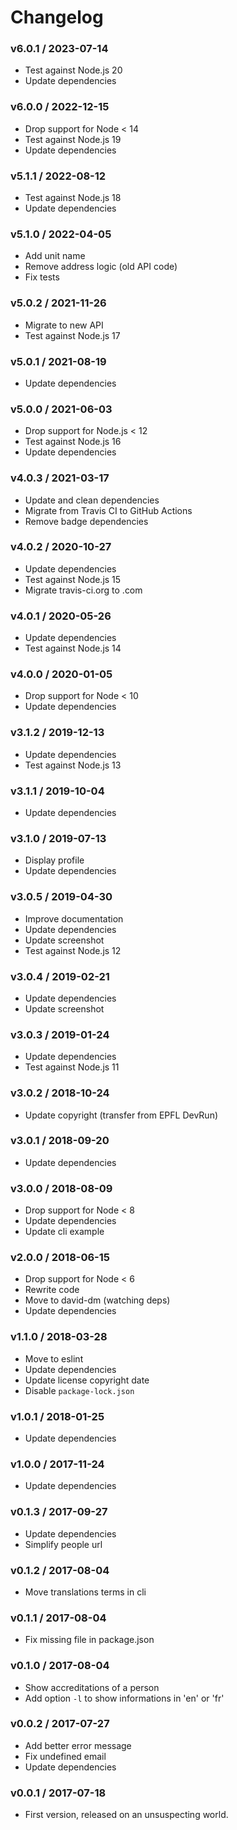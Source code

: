 Changelog
=========

### v6.0.1 / 2023-07-14

  - Test against Node.js 20
  - Update dependencies

### v6.0.0 / 2022-12-15

  - Drop support for Node < 14
  - Test against Node.js 19
  - Update dependencies

### v5.1.1 / 2022-08-12

  - Test against Node.js 18
  - Update dependencies

### v5.1.0 / 2022-04-05

  - Add unit name
  - Remove address logic (old API code)
  - Fix tests

### v5.0.2 / 2021-11-26

  - Migrate to new API
  - Test against Node.js 17

### v5.0.1 / 2021-08-19

  - Update dependencies

### v5.0.0 / 2021-06-03

  - Drop support for Node.js < 12
  - Test against Node.js 16
  - Update dependencies

### v4.0.3 / 2021-03-17

  - Update and clean dependencies
  - Migrate from Travis CI to GitHub Actions
  - Remove badge dependencies

### v4.0.2 / 2020-10-27

  - Update dependencies
  - Test against Node.js 15
  - Migrate travis-ci.org to .com

### v4.0.1 / 2020-05-26

  - Update dependencies
  - Test against Node.js 14

### v4.0.0 / 2020-01-05

  - Drop support for Node < 10
  - Update dependencies

### v3.1.2 / 2019-12-13

  - Update dependencies
  - Test against Node.js 13

### v3.1.1 / 2019-10-04

  - Update dependencies

### v3.1.0 / 2019-07-13

  - Display profile
  - Update dependencies

### v3.0.5 / 2019-04-30

  - Improve documentation
  - Update dependencies
  - Update screenshot
  - Test against Node.js 12

### v3.0.4 / 2019-02-21

  - Update dependencies
  - Update screenshot

### v3.0.3 / 2019-01-24

  - Update dependencies
  - Test against Node.js 11

### v3.0.2 / 2018-10-24

  - Update copyright (transfer from EPFL DevRun)

### v3.0.1 / 2018-09-20

  - Update dependencies

### v3.0.0 / 2018-08-09

  - Drop support for Node < 8
  - Update dependencies
  - Update cli example

### v2.0.0 / 2018-06-15

  - Drop support for Node < 6
  - Rewrite code
  - Move to david-dm (watching deps)
  - Update dependencies

### v1.1.0 / 2018-03-28

  - Move to eslint
  - Update dependencies
  - Update license copyright date
  - Disable `package-lock.json`

### v1.0.1 / 2018-01-25

  - Update dependencies

### v1.0.0 / 2017-11-24

  - Update dependencies

### v0.1.3 / 2017-09-27

  - Update dependencies
  - Simplify people url

### v0.1.2 / 2017-08-04

  - Move translations terms in cli

### v0.1.1 / 2017-08-04

  - Fix missing file in package.json

### v0.1.0 / 2017-08-04

  - Show accreditations of a person
  - Add option `-l` to show informations in 'en' or 'fr'

### v0.0.2 / 2017-07-27

  - Add better error message
  - Fix undefined email
  - Update dependencies

### v0.0.1 / 2017-07-18

  - First version, released on an unsuspecting world.
